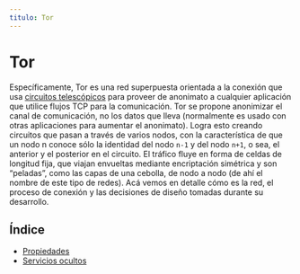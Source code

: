 ```yaml
---
titulo: Tor
---
```


Tor
===

Específicamente, Tor es una red superpuesta orientada a la conexión que usa [circuitos telescópicos][circuitos] para proveer de
anonimato a cualquier aplicación que utilice flujos TCP  para la comunicación. Tor se propone anonimizar el canal de comunicación,
no los datos que lleva (normalmente es usado con otras aplicaciones para aumentar el anonimato). Logra esto creando circuitos que
pasan a través de varios nodos, con la característica de que un nodo n conoce sólo la identidad del nodo `n-1` y del nodo `n+1`, o
sea, el anterior y el posterior en el circuito. El tráfico fluye en forma de celdas  de longitud fija, que viajan envueltas
mediante encriptación simétrica y son “peladas”, como las capas de una cebolla, de nodo a nodo (de ahí el nombre de este tipo de
redes). Acá vemos en detalle cómo es la red, el proceso de conexión y las decisiones de diseño tomadas durante su desarrollo.

Índice
------

* [Propiedades]
* [Servicios ocultos]

[circuitos]: /tecnologias/circuitos-telescopicos/
[Propiedades]: propiedades/
[Servicios ocultos]: servicios-ocultos/
